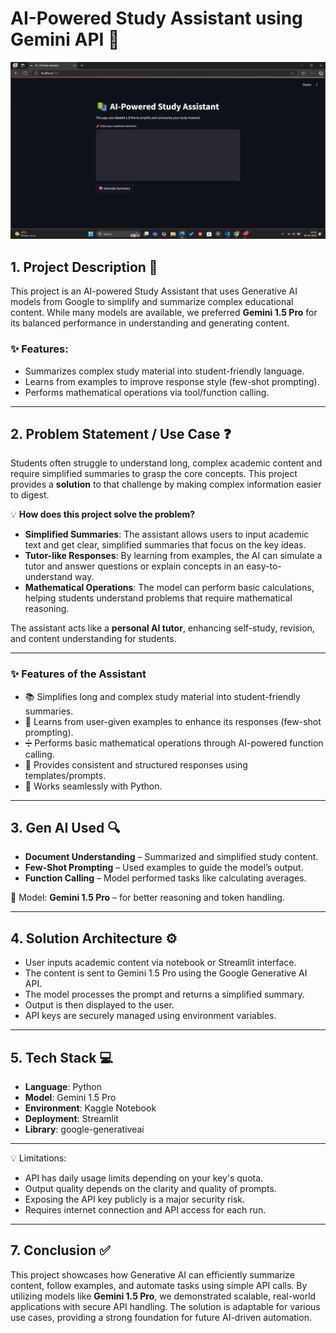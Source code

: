 # AI-Powered Study Assistant using Gemini API 🚀

![App Screenshot](./Screenshot.png "This is a demo screenshot of the AI Assistant")


## 1. Project Description 📘

This project is an AI-powered Study Assistant that uses Generative AI models from Google to simplify and summarize complex educational content. While many models are available, we preferred **Gemini 1.5 Pro** for its balanced performance in understanding and generating content.

### ✨ Features:
- Summarizes complex study material into student-friendly language.
- Learns from examples to improve response style (few-shot prompting).
- Performs mathematical operations via tool/function calling.

---

## 2. Problem Statement / Use Case ❓
Students often struggle to understand long, complex academic content and require simplified summaries to grasp the core concepts. This project provides a **solution** to that challenge by making complex information easier to digest.

💡 **How does this project solve the problem?**  
- **Simplified Summaries**: The assistant allows users to input academic text and get clear, simplified summaries that focus on the key ideas.
- **Tutor-like Responses**: By learning from examples, the AI can simulate a tutor and answer questions or explain concepts in an easy-to-understand way.
- **Mathematical Operations**: The model can perform basic calculations, helping students understand problems that require mathematical reasoning.

The assistant acts like a **personal AI tutor**, enhancing self-study, revision, and content understanding for students.


---

### ✨ Features of the Assistant

- 📚 Simplifies long and complex study material into student-friendly summaries.
- 🧠 Learns from user-given examples to enhance its responses (few-shot prompting).
- ➗ Performs basic mathematical operations through AI-powered function calling.
- 🔁 Provides consistent and structured responses using templates/prompts.
- 📌 Works seamlessly with Python.


---


## 3. Gen AI Used 🔍

- **Document Understanding** – Summarized and simplified study content.
- **Few-Shot Prompting** – Used examples to guide the model’s output.
- **Function Calling** – Model performed tasks like calculating averages.

🔹 Model: **Gemini 1.5 Pro** – for better reasoning and token handling.

---

## 4. Solution Architecture ⚙️

- User inputs academic content via notebook or Streamlit interface.
- The content is sent to Gemini 1.5 Pro using the Google Generative AI API.
- The model processes the prompt and returns a simplified summary.
- Output is then displayed to the user.
- API keys are securely managed using environment variables.


---

## 5. Tech Stack 💻

- **Language**: Python
- **Model**: Gemini 1.5 Pro
- **Environment**: Kaggle Notebook
- **Deployment**: Streamlit
- **Library**: google-generativeai

---

💡 Limitations:
- API has daily usage limits depending on your key's quota.
- Output quality depends on the clarity and quality of prompts.
- Exposing the API key publicly is a major security risk.
- Requires internet connection and API access for each run.


---

## 7. Conclusion ✅

This project showcases how Generative AI can efficiently summarize content, follow examples, and automate tasks using simple API calls. By utilizing models like **Gemini 1.5 Pro**, we demonstrated scalable, real-world applications with secure API handling. The solution is adaptable for various use cases, providing a strong foundation for future AI-driven automation.
